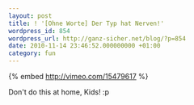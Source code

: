 ```yaml
---
layout: post
title: ! '[Ohne Worte] Der Typ hat Nerven!'
wordpress_id: 854
wordpress_url: http://ganz-sicher.net/blog/?p=854
date: 2010-11-14 23:46:52.000000000 +01:00
category: fun
---
```

{% embed http://vimeo.com/15479617 %}

Don't do this at home, Kids! :p
